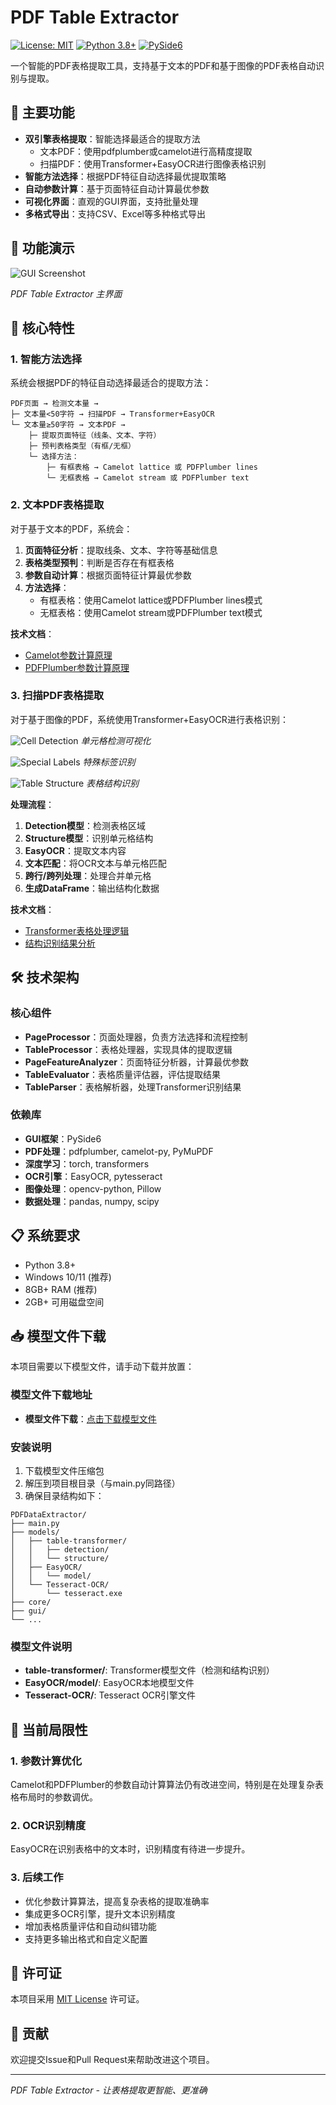 # PDF Table Extractor

[![License: MIT](https://img.shields.io/badge/License-MIT-yellow.svg)](https://opensource.org/licenses/MIT)
[![Python 3.8+](https://img.shields.io/badge/python-3.8+-blue.svg)](https://www.python.org/downloads/)
[![PySide6](https://img.shields.io/badge/GUI-PySide6-green.svg)](https://pypi.org/project/PySide6/)

一个智能的PDF表格提取工具，支持基于文本的PDF和基于图像的PDF表格自动识别与提取。

## 🚀 主要功能

- **双引擎表格提取**：智能选择最适合的提取方法
  - 文本PDF：使用pdfplumber或camelot进行高精度提取
  - 扫描PDF：使用Transformer+EasyOCR进行图像表格识别
- **智能方法选择**：根据PDF特征自动选择最优提取策略
- **自动参数计算**：基于页面特征自动计算最优参数
- **可视化界面**：直观的GUI界面，支持批量处理
- **多格式导出**：支持CSV、Excel等多种格式导出

## 📸 功能演示

![GUI Screenshot](https://github.com/livezingy/PDFDataExtractor/raw/main/tests/results/PDFTableExtractor.png)

*PDF Table Extractor 主界面*

## 🔧 核心特性

### 1. 智能方法选择

系统会根据PDF的特征自动选择最适合的提取方法：

```
PDF页面 → 检测文本量 → 
├─ 文本量<50字符 → 扫描PDF → Transformer+EasyOCR
└─ 文本量≥50字符 → 文本PDF → 
    ├─ 提取页面特征（线条、文本、字符）
    ├─ 预判表格类型（有框/无框）
    └─ 选择方法：
        ├─ 有框表格 → Camelot lattice 或 PDFPlumber lines
        └─ 无框表格 → Camelot stream 或 PDFPlumber text
```

### 2. 文本PDF表格提取

对于基于文本的PDF，系统会：

1. **页面特征分析**：提取线条、文本、字符等基础信息
2. **表格类型预判**：判断是否存在有框表格
3. **参数自动计算**：根据页面特征计算最优参数
4. **方法选择**：
   - 有框表格：使用Camelot lattice或PDFPlumber lines模式
   - 无框表格：使用Camelot stream或PDFPlumber text模式

**技术文档**：
- [Camelot参数计算原理](https://github.com/livezingy/PDFDataExtractor/blob/main/docs/camelot_parameter_calculation.md)
- [PDFPlumber参数计算原理](https://github.com/livezingy/PDFDataExtractor/blob/main/docs/pdfplumber_parameter_calculation.md)

### 3. 扫描PDF表格提取

对于基于图像的PDF，系统使用Transformer+EasyOCR进行表格识别：

![Cell Detection](https://github.com/livezingy/PDFDataExtractor/raw/main/tests/results/cell_detection_visualization.png)
*单元格检测可视化*

![Special Labels](https://github.com/livezingy/PDFDataExtractor/raw/main/tests/results/special_labels_visualization.png)
*特殊标签识别*

![Table Structure](https://github.com/livezingy/PDFDataExtractor/raw/main/tests/results/table_structure_visualization.png)
*表格结构识别*

**处理流程**：
1. **Detection模型**：检测表格区域
2. **Structure模型**：识别单元格结构
3. **EasyOCR**：提取文本内容
4. **文本匹配**：将OCR文本与单元格匹配
5. **跨行/跨列处理**：处理合并单元格
6. **生成DataFrame**：输出结构化数据

**技术文档**：
- [Transformer表格处理逻辑](https://github.com/livezingy/PDFDataExtractor/blob/main/docs/transformer_table_processing.md)
- [结构识别结果分析](https://github.com/livezingy/PDFDataExtractor/blob/main/docs/recognize_structure_analysis.md)

## 🛠️ 技术架构

### 核心组件

- **PageProcessor**：页面处理器，负责方法选择和流程控制
- **TableProcessor**：表格处理器，实现具体的提取逻辑
- **PageFeatureAnalyzer**：页面特征分析器，计算最优参数
- **TableEvaluator**：表格质量评估器，评估提取结果
- **TableParser**：表格解析器，处理Transformer识别结果

### 依赖库

- **GUI框架**：PySide6
- **PDF处理**：pdfplumber, camelot-py, PyMuPDF
- **深度学习**：torch, transformers
- **OCR引擎**：EasyOCR, pytesseract
- **图像处理**：opencv-python, Pillow
- **数据处理**：pandas, numpy, scipy

## 📋 系统要求

- Python 3.8+
- Windows 10/11 (推荐)
- 8GB+ RAM (推荐)
- 2GB+ 可用磁盘空间

## 📥 模型文件下载

本项目需要以下模型文件，请手动下载并放置：

### 模型文件下载地址
- **模型文件下载**：[点击下载模型文件](https://pan.quark.cn/s/af664c3b4a96)

### 安装说明
1. 下载模型文件压缩包
2. 解压到项目根目录（与main.py同路径）
3. 确保目录结构如下：

```
PDFDataExtractor/
├── main.py
├── models/
│   ├── table-transformer/
│   │   ├── detection/
│   │   └── structure/
│   ├── EasyOCR/
│   │   └── model/
│   └── Tesseract-OCR/
│       └── tesseract.exe
├── core/
├── gui/
└── ...
```

### 模型文件说明
- **table-transformer/**: Transformer模型文件（检测和结构识别）
- **EasyOCR/model/**: EasyOCR本地模型文件
- **Tesseract-OCR/**: Tesseract OCR引擎文件

## 🚧 当前局限性

### 1. 参数计算优化
Camelot和PDFPlumber的参数自动计算算法仍有改进空间，特别是在处理复杂表格布局时的参数调优。

### 2. OCR识别精度
EasyOCR在识别表格中的文本时，识别精度有待进一步提升。

### 3. 后续工作
- 优化参数计算算法，提高复杂表格的提取准确率
- 集成更多OCR引擎，提升文本识别精度
- 增加表格质量评估和自动纠错功能
- 支持更多输出格式和自定义配置

## 📄 许可证

本项目采用 [MIT License](LICENSE) 许可证。

## 🤝 贡献

欢迎提交Issue和Pull Request来帮助改进这个项目。

---

*PDF Table Extractor - 让表格提取更智能、更准确*